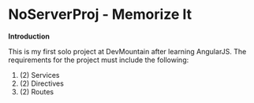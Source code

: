 # NoServerProj - Memorize It

**Introduction**

This is my first solo project at DevMountain after learning AngularJS.  The requirements for the project must include the following:

1. (2) Services
2. (2) Directives
3. (2) Routes







